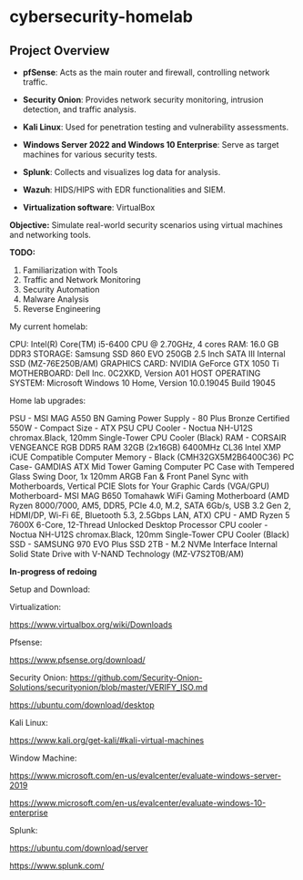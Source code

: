 # cybersecurity-homelab

## Project Overview

- **pfSense**: Acts as the main router and firewall, controlling network traffic.
- **Security Onion**: Provides network security monitoring, intrusion detection, and traffic analysis.
- **Kali Linux**: Used for penetration testing and vulnerability assessments.
- **Windows Server 2022 and Windows 10 Enterprise**: Serve as target machines for various security tests.
- **Splunk**: Collects and visualizes log data for analysis.
- **Wazuh**: HIDS/HIPS with EDR functionalities and SIEM. 

- **Virtualization software**: VirtualBox

**Objective:** Simulate real-world security scenarios using virtual machines and networking tools. 


**TODO:**
1. Familiarization with Tools
2. Traffic and Network Monitoring
3. Security Automation
4. Malware Analysis
5. Reverse Engineering


My current homelab:

CPU: Intel(R) Core(TM) i5-6400 CPU @ 2.70GHz, 4 cores
RAM: 16.0 GB DDR3
STORAGE: Samsung SSD 860 EVO 250GB 2.5 Inch SATA III Internal SSD (MZ-76E250B/AM)
GRAPHICS CARD: NVIDIA GeForce GTX 1050 Ti
MOTHERBOARD: Dell Inc. 0C2XKD, Version A01
HOST OPERATING SYSTEM: Microsoft Windows 10 Home, Version 10.0.19045 Build 19045


 Home lab upgrades:

PSU - MSI MAG A550 BN Gaming Power Supply - 80 Plus Bronze Certified 550W - Compact Size - ATX PSU CPU Cooler - Noctua NH-U12S chromax.Black, 120mm Single-Tower CPU Cooler (Black) 
RAM - CORSAIR VENGEANCE RGB DDR5 RAM 32GB (2x16GB) 6400MHz CL36 Intel XMP iCUE Compatible Computer Memory - Black (CMH32GX5M2B6400C36) 
PC Case- GAMDIAS ATX Mid Tower Gaming Computer PC Case with Tempered Glass Swing Door, 1x 120mm ARGB Fan & Front Panel Sync with Motherboards, Vertical PCIE Slots for Your Graphic Cards (VGA/GPU) 
Motherboard- MSI MAG B650 Tomahawk WiFi Gaming Motherboard (AMD Ryzen 8000/7000, AM5, DDR5, PCIe 4.0, M.2, SATA 6Gb/s, USB 3.2 Gen 2, HDMI/DP, Wi-Fi 6E, Bluetooth 5.3, 2.5Gbps LAN, ATX) 
CPU - AMD Ryzen 5 7600X 6-Core, 12-Thread Unlocked Desktop Processor
CPU cooler -  Noctua NH-U12S chromax.Black, 120mm Single-Tower CPU Cooler (Black)
SSD - SAMSUNG 970 EVO Plus SSD 2TB - M.2 NVMe Interface Internal Solid State Drive with V-NAND Technology (MZ-V7S2T0B/AM)

**In-progress of redoing**

Setup and Download: 

 

Virtualization: 

https://www.virtualbox.org/wiki/Downloads 

Pfsense: 

https://www.pfsense.org/download/  

Security Onion: 
https://github.com/Security-Onion-Solutions/securityonion/blob/master/VERIFY_ISO.md  

https://ubuntu.com/download/desktop  

Kali Linux: 

https://www.kali.org/get-kali/#kali-virtual-machines  

Window Machine: 

https://www.microsoft.com/en-us/evalcenter/evaluate-windows-server-2019  

https://www.microsoft.com/en-us/evalcenter/evaluate-windows-10-enterprise  

Splunk: 

https://ubuntu.com/download/server  

https://www.splunk.com/  
